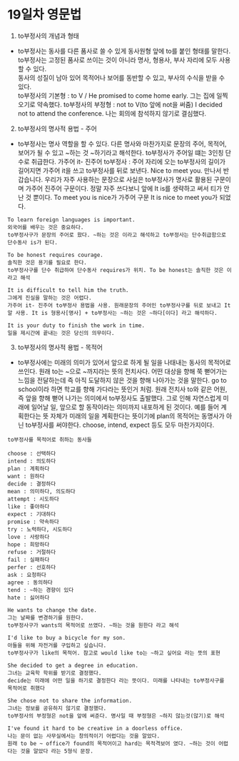 # 19일차 영문법

1. to부정사의 개념과 형태

-   to부정사는 동사를 다른 품사로 쓸 수 있게 동사원형 앞에 to를 붙인 형태를 말한다.  
    to부정사는 고정된 품사로 쓰이는 것이 아니라 명사, 형용사, 부사 자리에 모두 사용할 수 있다.  
    동사의 성질이 남아 있어 목적어나 보어를 동반할 수 있고, 부사의 수식을 받을 수 있다.  
    to부정사의 기본형 : to V / He promised to come home early. 그는 집에 일찍 오기로 약속했다.
    to부정사의 부정형 : not to V(to 앞에 not을 써줌) I decided not to attend the conference. 나는 회의에 참석하지 않기로 결심했다.

2. to부정사의 명사적 용법 - 주어

-   to부정사는 명사 역할을 할 수 있다. 다른 명사와 마찬가지로 문장의 주어, 목적어, 보어가 될 수 있고 ~하는 것 ~하기라고 해석한다.
    to부정사가 주어일 떄는 3인칭 단수로 취급한다.
    가주어 it- 진주어 to부정사 : 주어 자리에 오는 to부정사의 길이가 길어지면 가주어 it을 쓰고 to부정사를 뒤로 보낸다.
    Nice to meet you. 만나서 반갑습니다. 우리가 자주 사용하는 문장으로 사실은 to부정사가 명사로 활용된 구문이며 가주어 진주어 구문이다. 정말 자주 쓰다보니 앞에 It is를 생략하고 써서 티가 안난 것 뿐이다. To meet you is nice가 가주어 구문 It is nice to meet you가 되었다.

```
To learn foreign languages is important.
외국어를 배우는 것은 중요하다.
to부정사구가 문장의 주어로 왔다. ~하는 것은 이라고 해석하고 to부정사는 단수취급함으로 단수동사 is가 된다.

To be honest requires courage.
솔직한 것은 용기를 필요로 한다.
to부정사구를 단수 취급하여 단수동사 requires가 위치. To be honest는 솔직한 것은 이라고 해석

It is difficult to tell him the truth.
그에게 진실을 말하는 것은 어렵다.
가주어 it- 진주어 to부정사 용법을 사용. 원래문장의 주어인 to부정사구를 뒤로 보내고 It알 사용. It is 형용사[명사] + to부정사는 ~하는 것은 ~하다[이다] 라고 해석하다.

It is your duty to finish the work in time.
일을 제시간에 끝내는 것은 당신의 의무이다.
```

3. to부정사의 명사적 용법 - 목적어

-   to부정사에는 미래의 의미가 있어서 앞으로 하게 될 일을 나태내는 동사의 목적어로 쓰인다.
    원래 to는 ~으로 ~까지라는 뜻의 전치사다. 어떤 대상을 향해 쭉 뻗어가는 느낌을 전달하는데 즉 아직 도달하지 않은 것을 향해 나아가는 것을 말한다. go to school이라 하면 학교를 향해 가다라는 뜻인거 처럼. 원래 전치사 to와 같은 어원, 즉 앞을 향해 뻗어 나가는 의미에서 to부정사도 출발했다. 그로 인해 자연스럽게 미래에 일어날 일, 앞으로 할 동작이라는 의미까지 내포하게 된 것이다. 예를 들어 계획한다는 뜻 자체가 미래의 일을 계획한다는 뜻이기에 plan의 목적어는 동명사가 아닌 to부정사를 써야한다. choose, intend, expect 등도 모두 마찬가지이다.

```
to부정사를 목적어로 취하는 동사들

choose : 선택하다
intend : 의도하다
plan : 계획하다
want : 원하다
decide : 결정하다
mean : 의미하다, 의도하다
attempt : 시도하다
like : 좋아하다
expect : 기대하다
promise : 약속하다
try : 노력하다, 시도하다
love : 사랑하다
hope : 희망하다
refuse : 거절하다
fail : 실패하다
perfer : 선호하다
ask : 요청하다
agree : 동의하다
tend : ~하는 경향이 있다
hate : 싫어하다
```

```
He wants to change the date.
그는 날짜를 변경하기를 원한다.
to부정사구가 wants의 목적어로 쓰였다. ~하는 것을 원한다 라고 해석

I'd like to buy a bicycle for my son.
아들을 위해 자전거를 구입하고 싶습니다.
to부정사구가 like의 목적어. 참고로 would like to는 ~하고 싶어요 라는 뜻의 표현

She decided to get a degree in education.
그녀는 교육학 학위를 받기로 결정했다.
decide는 미래에 어떤 일을 하기로 결정한다 라는 뜻이다. 미래를 나타내는 to부정사구를 목적어로 취했다

She chose not to share the information.
그녀는 정보를 공유하지 않기로 결정했다.
to부정사의 부정형은 not을 앞에 써준다. 명사일 때 부정형은 ~하지 않는것(않기)로 해석

I've found it hard to be creative in a doorless office.
나는 문이 없는 사무실에서는 창의적이기 어렵다는 것을 알았다.
원래 to be ~ office가 found의 목적어이고 hard는 목적격보어 였다. ~하는 것이 어렵다는 것을 알았다 라는 5형식 문장.
```

